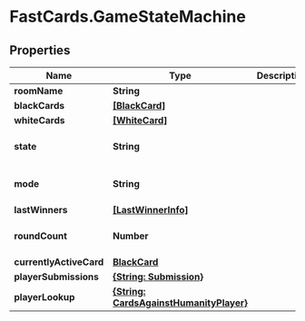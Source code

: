 # FastCards.GameStateMachine

## Properties

Name | Type | Description | Notes
------------ | ------------- | ------------- | -------------
**roomName** | **String** |  | 
**blackCards** | [**[BlackCard]**](BlackCard.md) |  | 
**whiteCards** | [**[WhiteCard]**](WhiteCard.md) |  | 
**state** | **String** |  | [optional] [default to &#39;STARTING&#39;]
**mode** | **String** |  | [optional] [default to &#39;NORMAL&#39;]
**lastWinners** | [**[LastWinnerInfo]**](LastWinnerInfo.md) |  | [optional] 
**roundCount** | **Number** |  | [optional] [default to 0]
**currentlyActiveCard** | [**BlackCard**](BlackCard.md) |  | [optional] 
**playerSubmissions** | [**{String: Submission}**](Submission.md) |  | [optional] 
**playerLookup** | [**{String: CardsAgainstHumanityPlayer}**](CardsAgainstHumanityPlayer.md) |  | [optional] 



